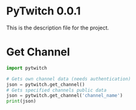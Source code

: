 PyTwitch 0.0.1
==============

This is the description file for the project.

Get Channel
===========

```python
import pytwitch

# Gets own channel data (needs authentication)
json = pytwitch.get_channel()
# Gets specified channels public data
json = pytwitch.get_channel('channel_name')
print(json)
```